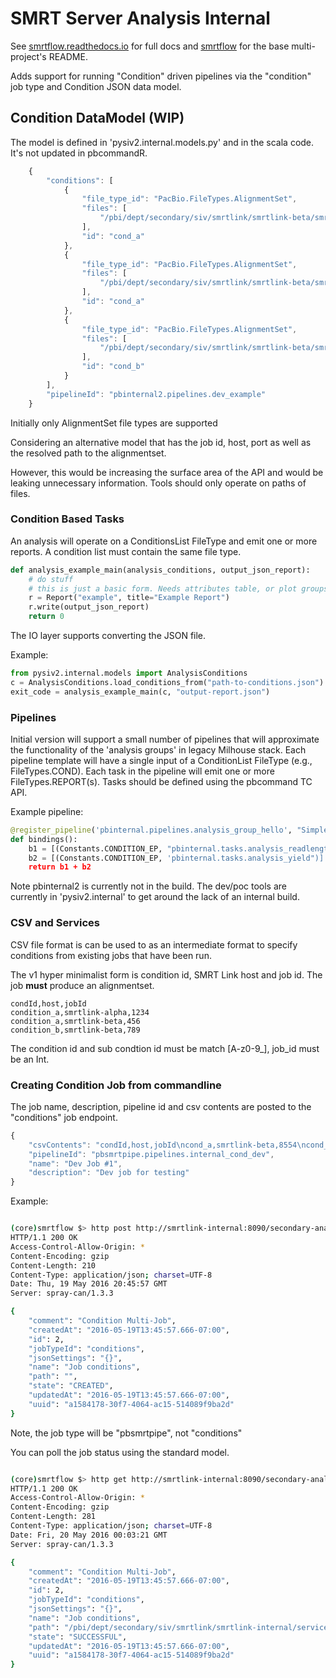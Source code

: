 # SMRT Server Analysis Internal

See [smrtflow.readthedocs.io](http://smrtflow.readthedocs.io/) for full docs and [smrtflow](../README.md) for the base multi-project's README. 

Adds support for running "Condition" driven pipelines via the "condition" job type and Condition JSON data model.

## Condition DataModel (WIP)



The model is defined in 'pysiv2.internal.models.py' and in the scala code. It's not updated in pbcommandR.


```javascript
    {
        "conditions": [
            {
                "file_type_id": "PacBio.FileTypes.AlignmentSet",
                "files": [
                    "/pbi/dept/secondary/siv/smrtlink/smrtlink-beta/smrtsuite_166987/userdata/jobs_root/008/008554/tasks/pbalign.tasks.consolidate_alignments-0/combined.alignmentset.xml"
                ],
                "id": "cond_a"
            },
            {
                "file_type_id": "PacBio.FileTypes.AlignmentSet",
                "files": [
                    "/pbi/dept/secondary/siv/smrtlink/smrtlink-beta/smrtsuite_166987/userdata/jobs_root/010/010159/tasks/pbalign.tasks.consolidate_alignments-0/combined.alignmentset.xml"
                ],
                "id": "cond_a"
            },
            {
                "file_type_id": "PacBio.FileTypes.AlignmentSet",
                "files": [
                    "/pbi/dept/secondary/siv/smrtlink/smrtlink-beta/smrtsuite_166987/userdata/jobs_root/000/000151/tasks/pbalign.tasks.consolidate_alignments-0/combined.alignmentset.xml"
                ],
                "id": "cond_b"
            }
        ],
        "pipelineId": "pbinternal2.pipelines.dev_example"
    }
```

Initially only AlignmentSet file types are supported

Considering an alternative model that has the job id, host, port as well as the resolved path to the alignmentset.

However, this would be increasing the surface area of the API and would be leaking unnecessary information. Tools should only operate on paths of files.

### Condition Based Tasks


An analysis will operate on a ConditionsList FileType and emit one or more reports. A condition list must contain the same file type.


```python
def analysis_example_main(analysis_conditions, output_json_report):
    # do stuff
    # this is just a basic form. Needs attributes table, or plot groups.
    r = Report("example", title="Example Report")
    r.write(output_json_report)
    return 0
```

The IO layer supports converting the JSON file.

Example:

```python
from pysiv2.internal.models import AnalysisConditions
c = AnalysisConditions.load_conditions_from("path-to-conditions.json")
exit_code = analysis_example_main(c, "output-report.json")
```


### Pipelines


Initial version will support a small number of pipelines that will approximate the functionality of the 'analysis groups' in legacy Milhouse stack. Each pipeline template will have a single input of a ConditionList FileType (e.g., FileTypes.COND). Each task in the pipeline will emit one or more FileTypes.REPORT(s). Tasks should be defined using the pbcommand TC API.

Example pipeline:

```python
@register_pipeline('pbinternal.pipelines.analysis_group_hello', "Simple HelloWorld Multi-Job analysis")
def bindings():
    b1 = [(Constants.CONDITION_EP, "pbinternal.tasks.analysis_readlength")]
    b2 = [(Constants.CONDITION_EP, 'pbinternal.tasks.analysis_yield")]
    return b1 + b2
```

Note pbinternal2 is currently not in the build. The dev/poc tools are currently in 'pysiv2.internal' to get around the lack of an internal build. 


### CSV and Services


CSV file format is can be used to as an intermediate format to specify conditions from existing jobs that have been run.

The v1 hyper minimalist form is condition id, SMRT Link host and job id. The job **must** produce an alignmentset.

```csv
condId,host,jobId
condition_a,smrtlink-alpha,1234
condition_a,smrtlink-beta,456
condition_b,smrtlink-beta,789
```

The condition id and sub condtion id must be match [A-z0-9_], job_id must be an Int.

### Creating Condition Job from commandline


The job name, description, pipeline id and csv contents are posted to the "conditions" job endpoint.


```javascript
{
    "csvContents": "condId,host,jobId\ncond_a,smrtlink-beta,8554\ncond_a,smrtlink-beta,10159\ncond_b,smrtlink-alpha,151",
    "pipelineId": "pbsmrtpipe.pipelines.internal_cond_dev",
    "name": "Dev Job #1",
    "description": "Dev job for testing"
}
```


Example:

```bash

(core)smrtflow $> http post http://smrtlink-internal:8090/secondary-analysis/job-manager/jobs/conditions < example-condition-pipeline.json
HTTP/1.1 200 OK
Access-Control-Allow-Origin: *
Content-Encoding: gzip
Content-Length: 210
Content-Type: application/json; charset=UTF-8
Date: Thu, 19 May 2016 20:45:57 GMT
Server: spray-can/1.3.3

{
    "comment": "Condition Multi-Job",
    "createdAt": "2016-05-19T13:45:57.666-07:00",
    "id": 2,
    "jobTypeId": "conditions",
    "jsonSettings": "{}",
    "name": "Job conditions",
    "path": "",
    "state": "CREATED",
    "updatedAt": "2016-05-19T13:45:57.666-07:00",
    "uuid": "a1584178-30f7-4064-ac15-514089f9ba2d"
}

```

Note, the job type will be "pbsmrtpipe", not "conditions"

You can poll the job status using the standard model.


```bash

(core)smrtflow $> http get http://smrtlink-internal:8090/secondary-analysis/job-manager/jobs/a1584178-30f7-4064-ac15-514089f9ba2d
HTTP/1.1 200 OK
Access-Control-Allow-Origin: *
Content-Encoding: gzip
Content-Length: 281
Content-Type: application/json; charset=UTF-8
Date: Fri, 20 May 2016 00:03:21 GMT
Server: spray-can/1.3.3

{
    "comment": "Condition Multi-Job", 
    "createdAt": "2016-05-19T13:45:57.666-07:00", 
    "id": 2, 
    "jobTypeId": "conditions", 
    "jsonSettings": "{}", 
    "name": "Job conditions", 
    "path": "/pbi/dept/secondary/siv/smrtlink/smrtlink-internal/services_ui/smrtlink_services_ui-internal-0.7.2-180513/jobs-root/000/000002", 
    "state": "SUCCESSFUL", 
    "updatedAt": "2016-05-19T13:45:57.666-07:00", 
    "uuid": "a1584178-30f7-4064-ac15-514089f9ba2d"
}

```

